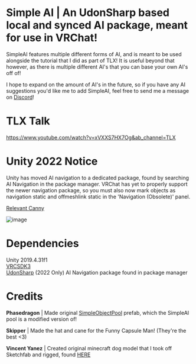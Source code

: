 # Simple AI | An UdonSharp based local and synced AI package, meant for use in VRChat! 

SimpleAI features multiple different forms of AI, and is meant to be used alongside the tutorial that I did as part of TLX! It is useful beyond that however, as there is multiple different AI's that you can base your own AI's off of!

I hope to expand on the amount of AI's in the future, so if you have any AI suggestions you'd like me to add SimpleAI, feel free to send me a message on [Discord](https://discord.gg/HZj7KQr)!

# TLX Talk

https://www.youtube.com/watch?v=xVXXS7HX7Og&ab_channel=TLX

# Unity 2022 Notice

Unity has moved AI navigation to a dedicated package, found by searching AI Navigation in the package manager. VRChat has yet to properly support the newer navigation package, so you must also now mark objects as navigation static and offmeshlink static in the 'Navigation (Obsolete)' panel.

[Relevant Canny](https://feedback.vrchat.com/feature-requests/p/please-support-the-new-ai-navigation-in-unity-2022)

![image](https://github.com/Centauri2442/SimpleAI/assets/28989460/d2d4395a-40eb-4eea-928c-09016f4b9e80)


# Dependencies

Unity 2019.4.31f1 \
[VRCSDK3](https://vrchat.com/home/download) \
[UdonSharp](https://github.com/MerlinVR/UdonSharp/releases)
(2022 Only) AI Navigation package found in package manager


# Credits

**Phasedragon** | Made original [SimpleObjectPool](https://drive.google.com/file/d/16SYuHlhYTQV_hszwqy_OYgou1aFTFDC1/view) prefab, which the SimpleAI pool is a modified version of!

**Skipper** | Made the hat and cane for the Funny Capsule Man! (They're the best <3)

**Vincent Yanez** | Created original minecraft dog model that I took off Sketchfab and rigged, found [HERE](https://sketchfab.com/3d-models/minecraft-wolf-9aa99b5c203240f7ac357c4e8b84e1d6)

